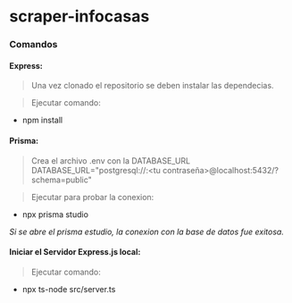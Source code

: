 # scraper-infocasas
 
### Comandos
#### Express: 
> Una vez clonado el repositorio se deben instalar las dependecias.

> Ejecutar comando:
* npm install

#### Prisma:  
> Crea el archivo .env con la DATABASE_URL DATABASE_URL="postgresql://<tu usuario>:<tu contraseña>@localhost:5432/<tu nombre de la bd>?schema=public"

> Ejecutar para probar la conexion: 
* npx prisma studio

*Si se abre el prisma estudio, la conexion con la base de datos fue exitosa.*

#### Iniciar el Servidor Express.js local:   
> Ejecutar comando:
* npx ts-node src/server.ts






